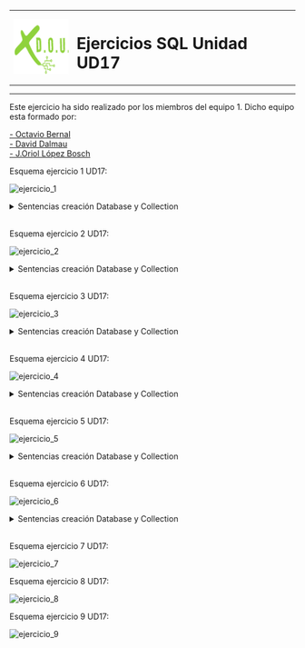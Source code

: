<table>
 <tr>
    <td> <img src="https://github.com/OctavioBernalGH/BTC_Reus2022_UD16/blob/main/dou_logo.png" alt="Team DOU"/></td>
    <td><h1>Ejercicios SQL Unidad UD17</h1></td>
  
 </tr>
</table>
 
 [comment]: <> (<img src="https://github.com/OctavioBernalGH/BTC_Reus2022_UD16/blob/main/dou_logo.png" alt="Team DOU"/><br>)
 
<hr>
 
 [comment]: <> (### Ejercicios SQL Unidad UD16<hr>)


Este ejercicio ha sido realizado por los miembros del equipo 1. Dicho equipo esta formado por:

[- Octavio Bernal](https://github.com/OctavioBernalGH)<br>
[- David Dalmau](https://github.com/DavidDalmauDieguez)<br>
[- J.Oriol López Bosch](https://github.com/mednologic)

Esquema ejercicio 1 UD17:

![ejercicio_1](https://user-images.githubusercontent.com/103035621/165723139-e4847031-4a3d-454c-bb23-744efa8608b0.PNG)



<details>
  <summary>Sentencias creación Database y Collection</summary>
<br>
<p align="justify">Mediante las siguientes sentencias crearemos la base de datos y las colecciones. Se muestran dos ejemplos de inserción en ambas colecciones.</p>
  
  ```sql
 > use UD17_Ejercicio_1
 > UD17_Ejercicio1: db.createCollection('fabricantes')
 > UD17_Ejercicio1: db.createCollection('articulos')
 
  > UD17_Ejercicio_1: db.fabricantes.insertOne({
   "codigo": 1,
   "nombre": 'fabricante_1',
})
 
  > UD17_Ejercicio_1: db.articulos.insertOne({
   "codigo": 1,
   "nombre": 'apio',
   "precio": 200
})
  ```
 </details>
 <br>



Esquema ejercicio 2 UD17:

![ejercicio_2](https://user-images.githubusercontent.com/103035621/165723409-e7bbf081-7bf1-416a-b6da-283afee5e0b6.PNG)


<details>
  <summary>Sentencias creación Database y Collection</summary>
<br>
<p align="justify">Mediante las siguientes sentencias crearemos la base de datos y las colecciones. Mostramos un ejemplo de un insert.</p>
  
  ```sql
 > use UD17_Ejercicio_2
 > UD17_Ejercicio_2: db.createCollection('empleados')
 > UD17_Ejercicio_2: db.createCollection('departamentos')
 
 > UD17_Ejercicio_2: db.empleados.insertOne({
   "dni": '0000000X',
   "nombre": 'paco',
   "apellidos": 'ape1'
})
 
  > UD17_Ejercicio_2: db.departamentos.insertOne({
   "codigo": 1,
   "nombre": 'finanzas',
   "presupuesto": 200
})
  ```
 </details>
 <br>


Esquema ejercicio 3 UD17:

![ejercicio_3](https://user-images.githubusercontent.com/103035621/165723434-65c94e1e-186c-4f22-956a-c68e20310ad8.PNG)

<details>
  <summary>Sentencias creación Database y Collection</summary>
<br>
<p align="justify">Mediante las siguientes sentencias crearemos la base de datos y las colecciones. Mostramos un ejemplo de un insert.</p>
  
  ```sql
 > use UD17_Ejercicio_3
 > UD17_Ejercicio_3: db.createCollection('almacenes')
 > UD17_Ejercicio_3: db.createCollection('cajas')
 
 > UD17_Ejercicio_3: db.almacenes.insertOne({
   "codigo": 110,
   "lugar": 'Tarragona',
   "capacidad": 150
})
 
  > UD17_Ejercicio_3: db.cajas.insertOne({
   "numReferencia": 'REF1,
   "contenido": 'fruta',
   "valor": 200
})
  ```
 </details>
 <br>


Esquema ejercicio 4 UD17:

![ejercicio_4](https://user-images.githubusercontent.com/103035621/165724138-fea448ee-53e6-4ef2-a4cf-f58656d06a16.PNG)

<details>
  <summary>Sentencias creación Database y Collection</summary>
<br>
<p align="justify">Mediante las siguientes sentencias crearemos la base de datos y las colecciones. Mostramos un ejemplo de un insert.</p>
  
  ```sql
 > use UD17_Ejercicio_4
 > UD17_Ejercicio_4: db.createCollection('salas')
 > UD17_Ejercicio_4: db.createCollection('peliculas')
 
 > UD17_Ejercicio_4: db.salas.insertOne({
   "codigo": 110,
   "nombre": 'Sala_1'
})
 
  > UD17_Ejercicio_4: db.peliculas.insertOne({
   "codigo": 1,
   "nombre": 'Harri',
   "calificacionEdad": 18
})
  ```
 </details>
 <br>

Esquema ejercicio 5 UD17:

![ejercicio_5](https://user-images.githubusercontent.com/103035621/165724198-1449037a-6221-463d-b65d-45980848c034.PNG)


<details>
  <summary>Sentencias creación Database y Collection</summary>
<br>
<p align="justify">Mediante las siguientes sentencias crearemos la base de datos y las colecciones. Mostramos un ejemplo de un insert.</p>
  
  ```sql
 > use UD17_Ejercicio_5
 > UD17_Ejercicio_5: db.createCollection('directores')
 > UD17_Ejercicio_5: db.createCollection('despachos')
  
 > UD17_Ejercicio_5: db.directores.insertOne({
   "dni": '0000000X',
   "nombreApellidos": 'Director Roger'
})
 
  > UD17_Ejercicio_5: db.despachos.insertOne({
   "numero": 1,
   "capacidad": 200
})
  ```
 </details>
 <br>


Esquema ejercicio 6 UD17:

![ejercicio_6](https://user-images.githubusercontent.com/103035621/165724229-07e7cb6f-5272-46cd-9679-46ec30e5cd43.PNG)


<details>
  <summary>Sentencias creación Database y Collection</summary>
<br>
<p align="justify">Mediante las siguientes sentencias crearemos la base de datos y las colecciones. Mostramos un ejemplo de un insert.</p>
  
  ```sql
 > use UD17_Ejercicio_6
 > UD17_Ejercicio_6: db.createCollection('piezas')
 > UD17_Ejercicio_6: db.createCollection('suministra')
 > UD17_Ejercicio_6: db.createCollection('proveedores')
 
 > UD17_Ejercicio_6: db.piezas.insertOne({
   "codigo": 1,
   "nombre": 'tuerca'
})
 
  > UD17_Ejercicio_6: db.suministra.insertOne({
   "precio": 180
})
 
   > UD17_Ejercicio_6: db.proveedores.insertOne({
   "id": 'PR01',
   "nombre": 'Proveedor 1',
})
  ```
 </details>
 <br>

Esquema ejercicio 7 UD17:

![ejercicio_7](https://user-images.githubusercontent.com/103035621/165724262-77139d48-19a0-4a39-97d4-2cec96f4eaf0.PNG)

Esquema ejercicio 8 UD17:

![ejercicio_8](https://user-images.githubusercontent.com/103035621/165724301-6c057ef2-c615-49d8-93a7-64d69be84c3f.PNG)

Esquema ejercicio 9 UD17:

![ejercicio_9](https://user-images.githubusercontent.com/103035621/165724339-d5e9f3cb-0647-4d05-80c7-f0f0f04f8555.PNG)

